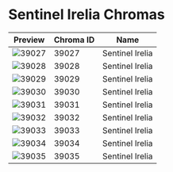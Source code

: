 # Sentinel Irelia Chromas



| Preview | Chroma ID | Name |
|---------|-----------|------|
| ![39027](https://raw.communitydragon.org/latest/plugins/rcp-be-lol-game-data/global/default/v1/champion-chroma-images/39/39027.png) | 39027 | Sentinel Irelia |
| ![39028](https://raw.communitydragon.org/latest/plugins/rcp-be-lol-game-data/global/default/v1/champion-chroma-images/39/39028.png) | 39028 | Sentinel Irelia |
| ![39029](https://raw.communitydragon.org/latest/plugins/rcp-be-lol-game-data/global/default/v1/champion-chroma-images/39/39029.png) | 39029 | Sentinel Irelia |
| ![39030](https://raw.communitydragon.org/latest/plugins/rcp-be-lol-game-data/global/default/v1/champion-chroma-images/39/39030.png) | 39030 | Sentinel Irelia |
| ![39031](https://raw.communitydragon.org/latest/plugins/rcp-be-lol-game-data/global/default/v1/champion-chroma-images/39/39031.png) | 39031 | Sentinel Irelia |
| ![39032](https://raw.communitydragon.org/latest/plugins/rcp-be-lol-game-data/global/default/v1/champion-chroma-images/39/39032.png) | 39032 | Sentinel Irelia |
| ![39033](https://raw.communitydragon.org/latest/plugins/rcp-be-lol-game-data/global/default/v1/champion-chroma-images/39/39033.png) | 39033 | Sentinel Irelia |
| ![39034](https://raw.communitydragon.org/latest/plugins/rcp-be-lol-game-data/global/default/v1/champion-chroma-images/39/39034.png) | 39034 | Sentinel Irelia |
| ![39035](https://raw.communitydragon.org/latest/plugins/rcp-be-lol-game-data/global/default/v1/champion-chroma-images/39/39035.png) | 39035 | Sentinel Irelia |